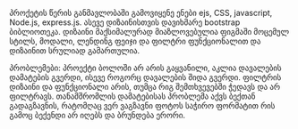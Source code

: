 პროქეტის წერის განმავლობაში გამოვიყენე ენები ejs, CSS, javascript, Node.js, express.js. ასევე დიზაინისთვის დავიხმარე bootstrap ბიბლიოთეკა.
დიზაინი მაქსიმალურად მიაზლოვებულია ფიგმაში მოცემულ სტილს, მოდალი, ლენდინგ ფეიჯი და ფილტრი ფუნქციონალით და დიზაინით სრულიად გამართულია.

პრობლემები:
პროექტი ბოლოში არ არის გაყვანილი, აკლია დავალების დამატების გვერდი, ისევე როგორც დავალების შიდა გვერდი. ფილტრის დიზაინი და ფუნქციონალი არის, თუმცა რიგ შემთხვევებში ჭედავს და არ ფილტრავს.
თანამშრომლის დამატებისას პრობლემა აქვს ბექთან გადაგზავნის, რატომღაც ვერ ვაგზავნი ფოტოს საჭირო ფორმატით რის გამოც ბექენდი არ იღებს და ბრუნდება ერორი.
